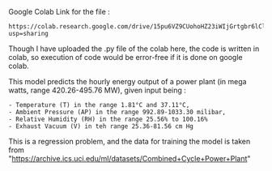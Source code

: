 Google Colab Link for the file :
	
	https://colab.research.google.com/drive/15pu6VZ9CUohoHZ23iWIjGrtgbr6lClYo?usp=sharing

Though I have uploaded the .py file of the colab here, the code is written in colab, so execution of code would be error-free if it is done on google colab. 


This model predicts the hourly energy output of a power plant (in mega watts, range 420.26-495.76 MW), given input being :

	- Temperature (T) in the range 1.81°C and 37.11°C,
	- Ambient Pressure (AP) in the range 992.89-1033.30 milibar,
	- Relative Humidity (RH) in the range 25.56% to 100.16%
	- Exhaust Vacuum (V) in teh range 25.36-81.56 cm Hg

This is a regression problem, and the data for training the model is taken from "https://archive.ics.uci.edu/ml/datasets/Combined+Cycle+Power+Plant"

